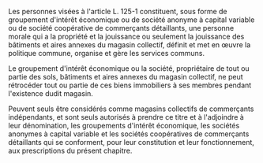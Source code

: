 Les personnes visées à l'article L. 125-1 constituent, sous forme de groupement d'intérêt économique ou de société anonyme à capital variable ou de société coopérative de commerçants détaillants, une personne morale qui a la propriété et la jouissance ou seulement la jouissance des bâtiments et aires annexes du magasin collectif, définit et met en œuvre la politique commune, organise et gère les services communs.


Le groupement d'intérêt économique ou la société, propriétaire de tout ou partie des sols, bâtiments et aires annexes du magasin collectif, ne peut rétrocéder tout ou partie de ces biens immobiliers à ses membres pendant l'existence dudit magasin.


Peuvent seuls être considérés comme magasins collectifs de commerçants indépendants, et sont seuls autorisés à prendre ce titre et à l'adjoindre à leur dénomination, les groupements d'intérêt économique, les sociétés anonymes à capital variable et les sociétés coopératives de commerçants détaillants qui se conforment, pour leur constitution et leur fonctionnement, aux prescriptions du présent chapitre.

